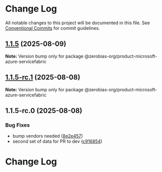 # Change Log

All notable changes to this project will be documented in this file.
See [Conventional Commits](https://conventionalcommits.org) for commit guidelines.

## [1.1.5](https://github.com/zerobias-org/product/compare/@zerobias-org/product-microsoft-azure-servicefabric@1.1.5-rc.1...@zerobias-org/product-microsoft-azure-servicefabric@1.1.5) (2025-08-09)

**Note:** Version bump only for package @zerobias-org/product-microsoft-azure-servicefabric





## [1.1.5-rc.1](https://github.com/zerobias-org/product/compare/@zerobias-org/product-microsoft-azure-servicefabric@1.1.5-rc.0...@zerobias-org/product-microsoft-azure-servicefabric@1.1.5-rc.1) (2025-08-08)

**Note:** Version bump only for package @zerobias-org/product-microsoft-azure-servicefabric





## 1.1.5-rc.0 (2025-08-08)


### Bug Fixes

* bump vendors needed ([8e2e457](https://github.com/zerobias-org/product/commit/8e2e457e0b5d7141a05e8f2c178bc2854f2b7178))
* second set of data for PR to dev ([c916854](https://github.com/zerobias-org/product/commit/c916854bcf229b1c2042ffdea18472d66a061aaf))





# Change Log
